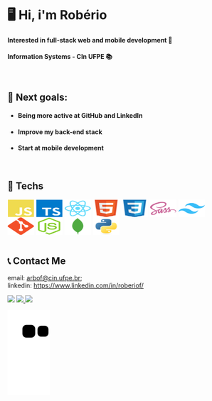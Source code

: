 # 🖥 Hi, i'm Robério 
<h4> Interested in full-stack web and mobile development 🎨</h4>
<h4> Information Systems - CIn UFPE 📚</h4>

<br>

## 🎯 Next goals: 
* <h4> Being more active at GitHub and LinkedIn </h4>
* <h4> Improve my back-end stack</h4> 
* <h4> Start at mobile development </h4>

<br> 

## 🚀 Techs 
<div style="display: inline_block">
  <img align="center" alt="JS" height="40" width="60" src="https://raw.githubusercontent.com/devicons/devicon/master/icons/javascript/javascript-plain.svg">
  <img align="center" alt="TS" height="40" width="60" src="https://raw.githubusercontent.com/devicons/devicon/master/icons/typescript/typescript-plain.svg">
  <img align="center" alt="REACT" height="40" width="60" src="https://raw.githubusercontent.com/devicons/devicon/master/icons/react/react-original.svg">
  <img align="center" alt="HTML" height="40" width="60" src="https://raw.githubusercontent.com/devicons/devicon/master/icons/html5/html5-original.svg">
  <img align="center" alt="CSS" height="40" width="60" src="https://raw.githubusercontent.com/devicons/devicon/master/icons/css3/css3-original.svg">
  <img align="center" alt="SASS" height="40" width="60" src="https://raw.githubusercontent.com/devicons/devicon/master/icons/sass/sass-original.svg">
  <img align="center" alt="TAILWINDCSS" height="40" width="60" src="https://raw.githubusercontent.com/devicons/devicon/1119b9f84c0290e0f0b38982099a2bd027a48bf1/icons/tailwindcss/tailwindcss-plain.svg">
  <img align="center" alt="GIT" height="40" width="60" src="https://raw.githubusercontent.com/devicons/devicon/master/icons/git/git-original.svg">
  <img align="center" alt="NODEJS" height="40" width="60" src="https://raw.githubusercontent.com/devicons/devicon/master/icons/nodejs/nodejs-original.svg">
  <img align="center" alt="MONGODB" height="40" width="60" src="https://raw.githubusercontent.com/devicons/devicon/1119b9f84c0290e0f0b38982099a2bd027a48bf1/icons/mongodb/mongodb-plain.svg">
  <img align="center" alt="PYTHON" height="40" width="60" src="https://raw.githubusercontent.com/devicons/devicon/1119b9f84c0290e0f0b38982099a2bd027a48bf1/icons/python/python-original.svg">
</div>

<br>

## 📞 Contact Me 
email: arbof@cin.ufpe.br;
<br>
linkedin: https://www.linkedin.com/in/roberiof/
<div> 
  <a href="www.linkedin.com/in/roberiof" target="_blank"><img src="https://img.shields.io/badge/-LinkedIn-%230077B5?style=for-the-badge&logo=linkedin&logoColor=white" target="_blank"></a>
 <a href="https://discord.com/channels/440185215105892353/440185215558746112" target="_blank"> <img src="https://img.shields.io/badge/Discord-7289DA?style=for-the-badge&logo=discord&logoColor=white" target="_blank"> </a> 
  <a href = "mailto:arbof@cin.ufpe.br"><img src="https://img.shields.io/badge/-Gmail-%23333?style=for-the-badge&logo=gmail&logoColor=white" target="_blank"></a>
</div>

![Snake animation](https://github.com/roberiof/roberiof/blob/output/github-contribution-grid-snake.svg)

